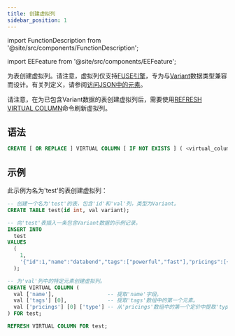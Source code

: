 ```yaml
---
title: 创建虚拟列
sidebar_position: 1
---
```


import FunctionDescription from '@site/src/components/FunctionDescription';

<FunctionDescription description="引入或更新: v1.2.339"/>

import EEFeature from '@site/src/components/EEFeature';

<EEFeature featureName='VIRTUAL COLUMN'/>

为表创建虚拟列。请注意，虚拟列仅支持[FUSE引擎](../../../00-sql-reference/30-table-engines/00-fuse.md)，专为与[Variant](../../../00-sql-reference/10-data-types/43-data-type-variant.md)数据类型兼容而设计。有关列定义，请参阅[访问JSON中的元素](../../../00-sql-reference/10-data-types/43-data-type-variant.md#accessing-elements-in-json)。

请注意，在为已包含Variant数据的表创建虚拟列后，需要使用[REFRESH VIRTUAL COLUMN](refresh-virtual-column.md)命令刷新虚拟列。

## 语法

```sql
CREATE [ OR REPLACE ] VIRTUAL COLUMN [ IF NOT EXISTS ] ( <virtual_column_1>, <virtual_column_2>, ... ) FOR <table>
```

## 示例

此示例为名为'test'的表创建虚拟列：

```sql
-- 创建一个名为'test'的表，包含'id'和'val'列，类型为Variant。
CREATE TABLE test(id int, val variant);

-- 向'test'表插入一条包含Variant数据的示例记录。
INSERT INTO
  test
VALUES
  (
    1,
    '{"id":1,"name":"databend","tags":["powerful","fast"],"pricings":[{"type":"Standard","price":"Pay as you go"},{"type":"Enterprise","price":"Custom"}]}'
  );

-- 为'val'列中的特定元素创建虚拟列。
CREATE VIRTUAL COLUMN (
  val ['name'],                 -- 提取'name'字段。
  val ['tags'] [0],             -- 提取'tags'数组中的第一个元素。
  val ['pricings'] [0] ['type'] -- 从'pricings'数组中的第一个定价中提取'type'字段。
) FOR test;

REFRESH VIRTUAL COLUMN FOR test;
```